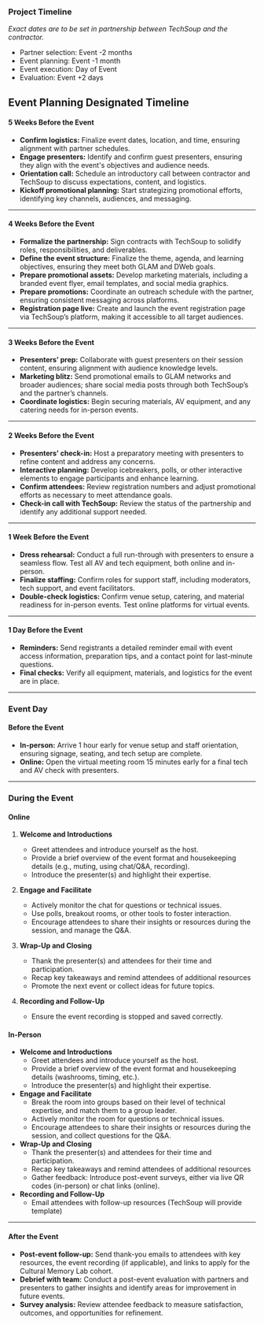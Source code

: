 ### **Project Timeline**

*Exact dates are to be set in partnership between TechSoup and the contractor.*

* Partner selection: Event -2 months
* Event planning: Event -1 month
* Event execution: Day of Event
* Evaluation: Event +2 days

## Event Planning Designated Timeline

#### **5 Weeks Before the Event**

* **Confirm logistics:** Finalize event dates, location, and time, ensuring alignment with partner schedules.  
* **Engage presenters:** Identify and confirm guest presenters, ensuring they align with the event's objectives and audience needs.  
* **Orientation call:** Schedule an introductory call between contractor and TechSoup to discuss expectations, content, and logistics.  
* **Kickoff promotional planning:** Start strategizing promotional efforts, identifying key channels, audiences, and messaging.

---

#### **4 Weeks Before the Event**

* **Formalize the partnership:** Sign contracts with TechSoup to solidify roles, responsibilities, and deliverables.  
* **Define the event structure:** Finalize the theme, agenda, and learning objectives, ensuring they meet both GLAM and DWeb goals.  
* **Prepare promotional assets:** Develop marketing materials, including a branded event flyer, email templates, and social media graphics.  
* **Prepare promotions:** Coordinate an outreach schedule with the partner, ensuring consistent messaging across platforms.  
* **Registration page live:** Create and launch the event registration page via TechSoup’s platform, making it accessible to all target audiences.

---

#### **3 Weeks Before the Event**

* **Presenters’ prep:** Collaborate with guest presenters on their session content, ensuring alignment with audience knowledge levels.  
* **Marketing blitz:** Send promotional emails to GLAM networks and broader audiences; share social media posts through both TechSoup’s and the partner’s channels.  
* **Coordinate logistics:** Begin securing materials, AV equipment, and any catering needs for in-person events.

---

#### **2 Weeks Before the Event**

* **Presenters’ check-in:** Host a preparatory meeting with presenters to refine content and address any concerns.  
* **Interactive planning:** Develop icebreakers, polls, or other interactive elements to engage participants and enhance learning.  
* **Confirm attendees:** Review registration numbers and adjust promotional efforts as necessary to meet attendance goals.  
* **Check-in call with TechSoup:** Review the status of the partnership and identify any additional support needed.

---

#### **1 Week Before the Event**

* **Dress rehearsal:** Conduct a full run-through with presenters to ensure a seamless flow. Test all AV and tech equipment, both online and in-person.  
* **Finalize staffing:** Confirm roles for support staff, including moderators, tech support, and event facilitators.  
* **Double-check logistics:** Confirm venue setup, catering, and material readiness for in-person events. Test online platforms for virtual events.

---

#### **1 Day Before the Event**

* **Reminders:** Send registrants a detailed reminder email with event access information, preparation tips, and a contact point for last-minute questions.  
* **Final checks:** Verify all equipment, materials, and logistics for the event are in place.

---

### **Event Day**

#### **Before the Event**

* **In-person:** Arrive 1 hour early for venue setup and staff orientation, ensuring signage, seating, and tech setup are complete.  
* **Online:** Open the virtual meeting room 15 minutes early for a final tech and AV check with presenters.

---

### **During the Event**

#### Online

1. **Welcome and Introductions**

   - Greet attendees and introduce yourself as the host.  
   - Provide a brief overview of the event format and housekeeping details (e.g., muting, using chat/Q\&A, recording).  
   - Introduce the presenter(s) and highlight their expertise.  
2. **Engage and Facilitate**

   - Actively monitor the chat for questions or technical issues.  
   - Use polls, breakout rooms, or other tools to foster interaction.  
   - Encourage attendees to share their insights or resources during the session, and manage the Q\&A.  
3. **Wrap-Up and Closing**

   - Thank the presenter(s) and attendees for their time and participation.  
   - Recap key takeaways and remind attendees of additional resources  
   - Promote the next event or collect ideas for future topics.  
4. **Recording and Follow-Up**

   - Ensure the event recording is stopped and saved correctly.

#### In-Person

* **Welcome and Introductions**  
  - Greet attendees and introduce yourself as the host.  
  - Provide a brief overview of the event format and housekeeping details (washrooms, timing, etc.).  
  - Introduce the presenter(s) and highlight their expertise.  
* **Engage and Facilitate**  
  - Break the room into groups based on their level of technical expertise, and match them to a group leader.  
  - Actively monitor the room for questions or technical issues.  
  - Encourage attendees to share their insights or resources during the session, and collect questions for the Q\&A.  
* **Wrap-Up and Closing**  
  - Thank the presenter(s) and attendees for their time and participation.  
  - Recap key takeaways and remind attendees of additional resources  
  - Gather feedback: Introduce post-event surveys, either via live QR codes (in-person) or chat links (online).  
* **Recording and Follow-Up**  
  - Email attendees with follow-up resources (TechSoup will provide template)

---

#### **After the Event**

* **Post-event follow-up:** Send thank-you emails to attendees with key resources, the event recording (if applicable), and links to apply for the Cultural Memory Lab cohort.  
* **Debrief with team:** Conduct a post-event evaluation with partners and presenters to gather insights and identify areas for improvement in future events.  
* **Survey analysis:** Review attendee feedback to measure satisfaction, outcomes, and opportunities for refinement.
